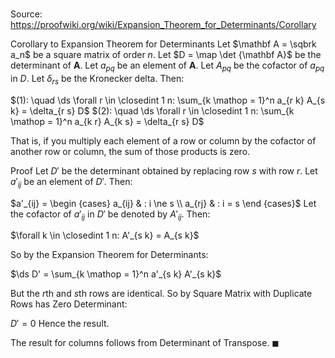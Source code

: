 # 

Source: https://proofwiki.org/wiki/Expansion_Theorem_for_Determinants/Corollary

Corollary to Expansion Theorem for Determinants
Let $\mathbf A = \sqbrk a_n$ be a square matrix of order $n$.
Let $D = \map \det {\mathbf A}$ be the determinant of $\mathbf A$.
Let $a_{p q}$ be an element of $\mathbf A$.
Let $A_{p q}$ be the cofactor of $a_{p q}$ in $D$.
Let $\delta_{rs}$ be the Kronecker delta.
Then:

$(1): \quad \ds \forall r \in \closedint 1 n: \sum_{k \mathop = 1}^n a_{r k} A_{s k} = \delta_{r s} D$
$(2): \quad \ds \forall r \in \closedint 1 n: \sum_{k \mathop = 1}^n a_{k r} A_{k s} = \delta_{r s} D$

That is, if you multiply each element of a row or column by the cofactor of another row or column, the sum of those products is zero.


Proof
Let $D'$ be the determinant obtained by replacing row $s$ with row $r$.
Let $a'_{ij}$ be an element of $D'$.
Then:

$a'_{ij} = \begin {cases} a_{ij} & : i \ne s \\ a_{rj} & : i = s \end {cases}$
Let the cofactor of $a'_{ij}$ in $D'$ be denoted by $A'_{i j}$.
Then:

$\forall k \in \closedint 1 n: A'_{s k} = A_{s k}$

So by the Expansion Theorem for Determinants:

$\ds D' = \sum_{k \mathop = 1}^n a'_{s k} A'_{s k}$

But the $r$th and $s$th rows are identical.
So by Square Matrix with Duplicate Rows has Zero Determinant:

$D' = 0$
Hence the result.

The result for columns follows from Determinant of Transpose. 
$\blacksquare$





